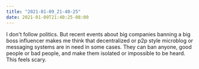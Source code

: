 ```yaml
---
title: "2021-01-09_21-40-25"
date: 2021-01-09T21:40:25-08:00
---
```


I don't follow politics. But recent events about big companies banning a big boss influencer makes me think that decentralized or p2p style microblog or messaging systems are in need in some cases. They can ban anyone, good people or bad people, and make them isolated or impossible to be heard. This feels scary.
